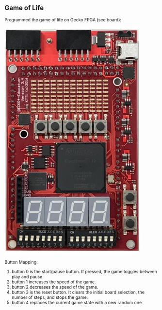 ## Game of Life

Programmed the game of life on Gecko FPGA (see board):

![alt text](https://github.com/DiogoVDDC/Assembly_GameOfLife/blob/main/image_2021-11-29_211539.png)


Button Mapping:
1) button 0 is the start/pause button. If pressed, the game toggles between play and pause.
2) button 1 increases the speed of the game.
3) button 2 decreases the speed of the game.
4) button 3 is the reset button. It clears the initial board selection, the number of steps, and stops
the game.
5) button 4 replaces the current game state with a new random one

